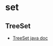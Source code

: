 # set

## TreeSet

- [TreeSet java doc](https://docs.oracle.com/javase/8/docs/api/java/util/TreeSet.html)
